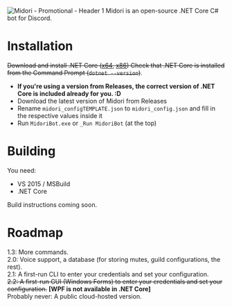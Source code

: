 ![Midori - Promotional - Header 1](http://i.imgur.com/ZVsI0CR.jpg)
Midori is an open-source .NET Core C# bot for Discord.  

# Installation  
~~Download and install .NET Core ([x64](https://go.microsoft.com/fwlink/?LinkID=836279), [x86](https://go.microsoft.com/fwlink/?LinkID=836288))
Check that .NET Core is installed from the Command Prompt (`dotnet --version`)~~.
* **If you're using a version from Releases, the correct version of .NET Core is included already for you. :D**
* Download the latest version of Midori from Releases  
* Rename `midori_configTEMPLATE.json` to `midori_config.json` and fill in the respective values inside it  
* Run `MidoriBot.exe` or `_Run MidoriBot` (at the top)  
  
# Building
You need: 
* VS 2015 / MSBuild
* .NET Core

Build instructions coming soon.

# Roadmap
1.3: More commands.  
2.0: Voice support, a database (for storing mutes, guild configurations, the rest).  
2.1: A first-run CLI to enter your credentials and set your configuration.  
~~2.2: A first-run GUI (Windows Forms) to enter your credentials and set your configuration.~~ **[WPF is not available in .NET Core]**  
Probably never: A public cloud-hosted version.  
